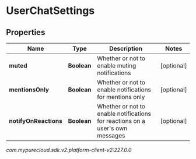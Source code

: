 # UserChatSettings


## Properties

| Name | Type | Description | Notes |
| ------------ | ------------- | ------------- | ------------- |
| **muted** | **Boolean** | Whether or not to enable muting notifications |  [optional] |
| **mentionsOnly** | **Boolean** | Whether or not to enable notifications for mentions only |  [optional] |
| **notifyOnReactions** | **Boolean** | Whether or not to enable notifications for reactions on a user's own messages |  [optional] |




_com.mypurecloud.sdk.v2:platform-client-v2:227.0.0_
